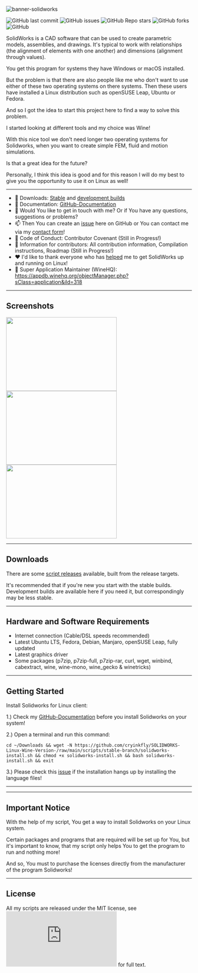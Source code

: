 ![banner-solidworks](https://user-images.githubusercontent.com/79079633/127905775-f3b47b1e-91a0-40a1-8842-c21a311e8221.png)

![GitHub last commit](https://img.shields.io/github/last-commit/cryinkfly/SOLIDWORKS-Linux-Wine-Version-?style=for-the-badge)
![GitHub issues](https://img.shields.io/github/issues-raw/cryinkfly/SOLIDWORKS-Linux-Wine-Version-?style=for-the-badge)
![GitHub Repo stars](https://img.shields.io/github/stars/cryinkfly/SOLIDWORKS-Linux-Wine-Version-?style=for-the-badge)
![GitHub forks](https://img.shields.io/github/forks/cryinkfly/SOLIDWORKS-Linux-Wine-Version-?style=for-the-badge)
![GitHub](https://img.shields.io/github/license/cryinkfly/SOLIDWORKS-Linux-Wine-Version-?style=for-the-badge)

SolidWorks is a CAD software that can be used to create parametric models, assemblies, and drawings. It's typical to work with relationships (the alignment of elements with one another) and dimensions (alignment through values).

You get this program for systems they have Windows or macOS installed.

But the problem is that there are also people like me who don't want to use either of these two operating systems on there systems. Then these users have installed a Linux distribution such as openSUSE Leap, Ubuntu or Fedora.

And so I got the idea to start this project here to find a way to solve this problem. 

I started looking at different tools and my choice was Wine! 

With this nice tool we don't need longer two operating systems for Solidworks, when you want to create simple FEM, fluid and motion simulations.

Is that a great idea for the future?

Personally, I think this idea is good and for this reason I will do my best to give you the opportunity to use it on Linux as well!

---

  - 📂 Downloads: [Stable](https://github.com/cryinkfly/SOLIDWORKS-Linux-Wine-Version-/tree/main/scripts/stable-branch) and [development builds](https://github.com/cryinkfly/SOLIDWORKS-Linux-Wine-Version-/tree/main/scripts/development-branch)
  - 📔 Documentation: [GitHub-Documentation](https://github.com/cryinkfly/SOLIDWORKS-Linux-Wine-Version-/wiki/Documentation)
  - 💬 Would You like to get in touch with me? Or if You have any questions, suggestions or problems?
  - 📫 Then You can create an [issue](https://github.com/cryinkfly/SOLIDWORKS-Linux-Wine-Version-/issues) here on GitHub or You can contact me via my [contact form](https://cryinkfly.com/contact/)!
  - 📜 Code of Conduct: Contributor Covenant (Still in Progress!)
  - 📖 Information for contributors: All contribution information, Compilation instructions, Roadmap (Still in Progress!)
  - ❤️ I'd like to thank everyone who has [helped](https://github.com/cryinkfly/SOLIDWORKS-Linux-Wine-Version-/blob/main/COMMUNITY.md) me to get SolidWorks up and running on Linux!
  - 🍷 Super Application Maintainer (WineHQ): https://appdb.winehq.org/objectManager.php?sClass=application&iId=318

---

## Screenshots
<div>
<img src="https://user-images.githubusercontent.com/79079633/118688257-2e3d0e80-b806-11eb-825f-0b245f700c78.png" width="300px" height="200px">
<img src="https://raw.githubusercontent.com/cryinkfly/SOLIDWORKS-Linux-Wine-Version-/main/images/installation/%235_Test_3.png" width="300px" height="200px">
</div>
<div>
<img src="https://user-images.githubusercontent.com/79079633/135728619-42c40edd-ca58-4504-8809-5baa679c5d73.png" width="300px" height="200px">
</div>


---

## Downloads

There are some [script releases](https://github.com/cryinkfly/SOLIDWORKS-Linux-Wine-Version-/tree/main/scripts) available, built from the release targets.

It's recommended that if you're new you start with the stable builds. Development builds are available here if you need it, but correspondingly may be less stable.

---

## Hardware and Software Requirements

- Internet connection (Cable/DSL speeds recommended)
- Latest Ubuntu LTS, Fedora, Debian, Manjaro, openSUSE Leap, fully updated
- Latest graphics driver
- Some packages (p7zip, p7zip-full, p7zip-rar, curl, wget, winbind, cabextract, wine, wine-mono, wine_gecko & winetricks)

---

## Getting Started

Install Solidworks for Linux client:

1.) Check my <a href="https://github.com/cryinkfly/SOLIDWORKS-Linux-Wine-Version-/wiki/Documentation">GitHub-Documentation</a> before you install Solidworks on your system!

2.) Open a terminal and run this command:

    cd ~/Downloads && wget -N https://github.com/cryinkfly/SOLIDWORKS-Linux-Wine-Version-/raw/main/scripts/stable-branch/solidworks-install.sh && chmod +x solidworks-install.sh && bash solidworks-install.sh && exit

3.) Please check this [issue](https://github.com/cryinkfly/SOLIDWORKS-Linux-Wine-Version-/issues/3) if the installation hangs up by installing the language files!

---

---

## Important Notice

With the help of my script, You get a way to install Solidworks on your Linux system. 

Certain packages and programs that are required will be set up for You, but it's important to know, that my script only helps You to get the program to run and nothing more! 

And so, You must to purchase the licenses directly from the manufacturer of the program Solidworks!

---

## License

All my scripts are released under the MIT license, see ![LICENSE.md](https://github.com/cryinkfly/SOLIDWORKS-Linux-Wine-Version-/blob/main/LICENSE.md) for full text.


